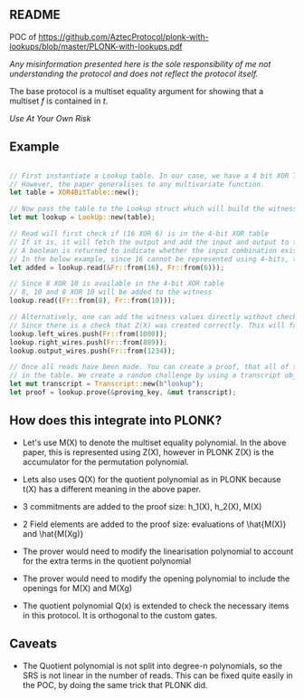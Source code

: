 ## README 

POC of https://github.com/AztecProtocol/plonk-with-lookups/blob/master/PLONK-with-lookups.pdf

_Any misinformation presented here is the sole responsibility of me not understanding the protocol and does not reflect the protocol itself._

The base protocol is a multiset equality argument for showing that a multiset _f_ is contained in _t_.

_Use At Your Own Risk_

## Example 

```rust

// First instantiate a Lookup table. In our case, we have a 4 bit XOR Table
// However, the paper generalises to any multivariate function.
let table = XOR4BitTable::new();

// Now pass the table to the Lookup struct which will build the witness accordingly depending on your reads
let mut lookup = LookUp::new(table);

// Read will first check if (16 XOR 6) is in the 4-bit XOR table
// If it is, it will fetch the output and add the input and output to the witness
// A boolean is returned to indicate whether the input combination existed
// In the below example, since 16 cannot be represented using 4-bits, the witness would not have changed.
let added = lookup.read(&Fr::from(16), Fr::from(6)));

// Since 8 XOR 10 is available in the 4-bit XOR table
// 8, 10 and 8 XOR 10 will be added to the witness
lookup.read((Fr::from(8), Fr::from(10)));

// Alternatively, one can add the witness values directly without checking the table
// Since there is a check that Z(X) was created correctly. This will fail on the prover side, if the values added are inconsistent with the table.
lookup.left_wires.push(Fr::from(1000));
lookup.right_wires.push(Fr::from(889));
lookup.output_wires.push(Fr::from(1234));

// Once all reads have been made. You can create a proof, that all of the witness values are indeed
// in the table. We create a random challenge by using a transcript object.
let mut transcript = Transcript::new(b"lookup");
let proof = lookup.prove(&proving_key, &mut transcript); 

```

## How does this integrate into PLONK?

- Let's use M(X) to denote the multiset equality polynomial. In the above paper, this is represented using Z(X), however in PLONK Z(X) is the accumulator for the permutation polynomial.
- Lets also uses Q(X) for the quotient polynomial as in PLONK because t(X) has a different meaning in the above paper.


- 3 commitments are added to the proof size: h_1(X), h_2(X), M(X)
- 2 Field elements are added to the proof size: evaluations of \hat{M(X)} and \hat{M(Xg)}
- The prover would need to modify the linearisation polynomial to account for the extra terms in the quotient polynomial
- The prover would need to modify the opening polynomial to include the openings for M(X) and M(Xg)
- The quotient polynomial Q(x) is extended to check the necessary items in this protocol. It is orthogonal to the custom gates.


## Caveats

- The Quotient polynomial is not split into degree-n polynomials, so the SRS is not linear in the number of reads. This can be fixed quite easily in the POC, by doing the same trick that PLONK did.